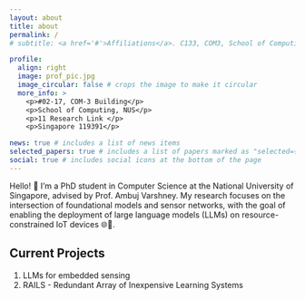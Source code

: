 ```yaml
---
layout: about
title: about
permalink: /
# subtitle: <a href='#'>Affiliations</a>. C133, COM3, School of Computing, NUS.

profile:
  align: right
  image: prof_pic.jpg
  image_circular: false # crops the image to make it circular
  more_info: >
    <p>#02-17, COM-3 Building</p>
    <p>School of Computing, NUS</p>
    <p>11 Research Link </p>
    <p>Singapore 119391</p>

news: true # includes a list of news items
selected_papers: true # includes a list of papers marked as "selected={true}"
social: true # includes social icons at the bottom of the page
---
```

Hello! 👋 I’m a PhD student in Computer Science at the National University of Singapore, advised by Prof. Ambuj Varshney. My research focuses on the intersection of foundational models and sensor networks, with the goal of enabling the deployment of large language models (LLMs) on resource-constrained IoT devices 🌐📲.

## Current Projects

1. LLMs for embedded sensing
2. RAILS - Redundant Array of Inexpensive Learning Systems